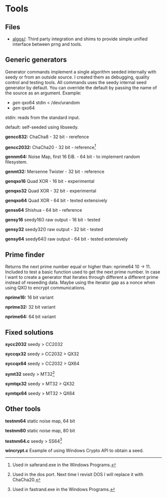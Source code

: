 # Tools

## Files

- [algos/](algos/): Third party integration and shims to provide simple unified interface between prng and tools.

## Generic generators

Generator commands implement a single algorithm seeded internally with seedy or from an outside source. I created them as debugging, quality control and testing tools. All commands uses the seedy internal seed generator by default. You can override the default by passing the name of the source as an argument. Example:

- _gen_ qxo64 stdin < /dev/urandom
- _gen_ qxo64 

stdin: reads from the standard input.

default: self-seeded using libseedy.

**gencc832:** ChaCha8 - 32 bit - rerefence

**gencc2032:** ChaCha20 - 32 bit - reference[^cc20]

**gennm64:** Noise Map, first 16 EiB. - 64 bit - to implement random filesystem.

**genmt32:** Mersenne Twister - 32 bit - reference

**genqxo16** Quad XOR - 16 bit - experimental

**genqxo32** Quad XOR - 32 bit - experimental

**genqxo64** Quad XOR - 64 bit - texted extensively

**genss64** Shishua - 64 bit - reference

**gensy16** seedy16() raw output - 16 bit - tested

**gensy32** seedy32() raw output - 32 bit - tested

**gensy64** seedy64() raw output - 64 bit - tested extensively

## Prime finder

Returns the next prime number equal or higher than: nprime64 10 -> 11. Included to test a basic function used to get the next prime number. In case I want to create a generator that iterates through different a different prime instead of reseeding data. Maybe using the iterator gap as a nonce when using QXO to encrypt communications.

**nprime16:** 16 bit variant 

**nprime32:** 32 bit variant 

**nprime64:** 64 bit variant 

## Fixed solutions

**sycc2032** seedy > CC2032

**syccqx32** seedy > CC2032 > QX32

**syccqx64** seedy > CC2032 > QX64

**symt32** seedy > MT32[^mt32]

**symtqx32** seedy > MT32 > QX32

**symtqx64** seedy > MT32 > QX64

## Other tools

**testnm64** static noise map, 64 bit

**testnm80** static noise map, 80 bit

**testnm64.c** seedy > SS64[^ss64]

**wincrypt.c** Example of using Windows Crypto API to obtain a seed.

[^cc20]: Used in saferand.exe in the Windows Programs.

[^ss64]: Used in fastrand.exe in the Windows Programs.

[^mt32]: Used in the dos port. Next time I revisit DOS I will replace it with ChaCha20.
